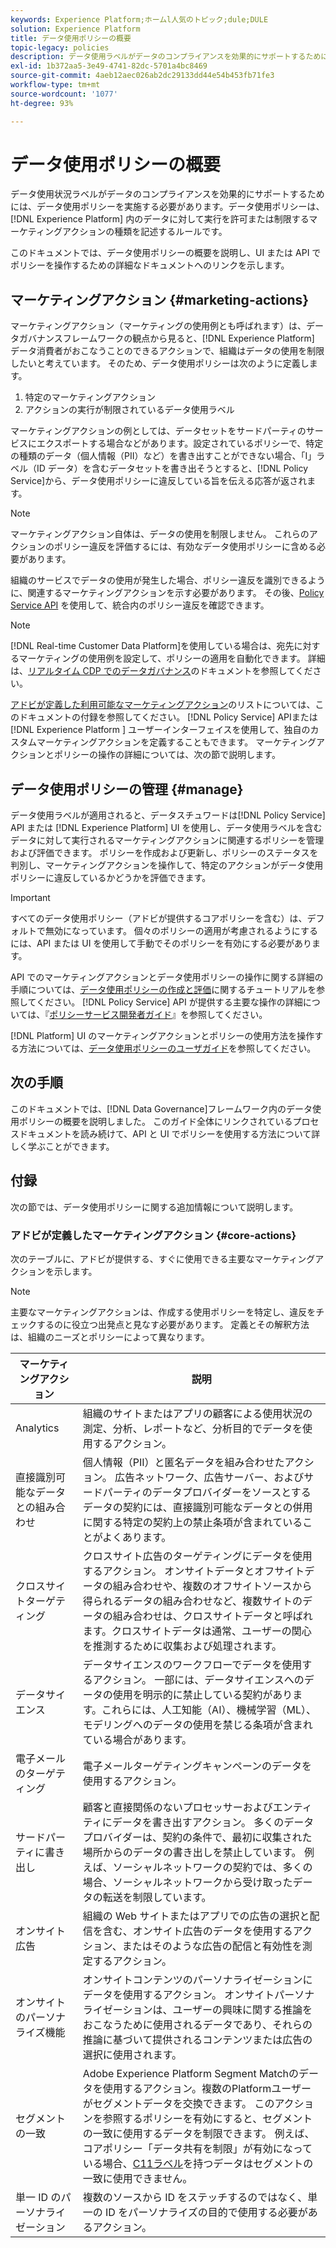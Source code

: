 ```yaml
---
keywords: Experience Platform;ホームl人気のトピック;dule;DULE
solution: Experience Platform
title: データ使用ポリシーの概要
topic-legacy: policies
description: データ使用ラベルがデータのコンプライアンスを効果的にサポートするためには、データ使用ポリシーを実装する必要があります。データ使用ポリシーは、Experience Platform 内のデータに対して実行を許可または制限するマーケティングアクションの種類を記述するルールです
exl-id: 1b372aa5-3e49-4741-82dc-5701a4bc8469
source-git-commit: 4aeb12aec026ab2dc29133dd44e54b453fb71fe3
workflow-type: tm+mt
source-wordcount: '1077'
ht-degree: 93%

---
```


# データ使用ポリシーの概要

データ使用状況ラベルがデータのコンプライアンスを効果的にサポートするためには、データ使用ポリシーを実施する必要があります。データ使用ポリシーは、[!DNL Experience Platform] 内のデータに対して実行を許可または制限するマーケティングアクションの種類を記述するルールです。

このドキュメントでは、データ使用ポリシーの概要を説明し、UI または API でポリシーを操作するための詳細なドキュメントへのリンクを示します。

## マーケティングアクション {#marketing-actions}

マーケティングアクション（マーケティングの使用例とも呼ばれます）は、データガバナンスフレームワークの観点から見ると、[!DNL Experience Platform] データ消費者がおこなうことのできるアクションで、組織はデータの使用を制限したいと考えています。 そのため、データ使用ポリシーは次のように定義します。

1. 特定のマーケティングアクション
2. アクションの実行が制限されているデータ使用ラベル

マーケティングアクションの例としては、データセットをサードパーティのサービスにエクスポートする場合などがあります。設定されているポリシーで、特定の種類のデータ（個人情報（PII）など）を書き出すことができない場合、「I」ラベル（ID データ）を含むデータセットを書き出そうとすると、[!DNL Policy Service]から、データ使用ポリシーに違反している旨を伝える応答が返されます。

>[!NOTE]
>
>マーケティングアクション自体は、データの使用を制限しません。 これらのアクションのポリシー違反を評価するには、有効なデータ使用ポリシーに含める必要があります。

組織のサービスでデータの使用が発生した場合、ポリシー違反を識別できるように、関連するマーケティングアクションを示す必要があります。 その後、[Policy Service API](https://www.adobe.io/apis/experienceplatform/home/api-reference.html#!acpdr/swagger-specs/dule-policy-service.yaml) を使用して、統合内のポリシー違反を確認できます。

>[!NOTE]
>
>[!DNL Real-time Customer Data Platform]を使用している場合は、宛先に対するマーケティングの使用例を設定して、ポリシーの適用を自動化できます。 詳細は、[リアルタイム CDP でのデータガバナンス](../../rtcdp/privacy/data-governance-overview.md)のドキュメントを参照してください。

[アドビが定義した利用可能なマーケティングアクション](#core-actions)のリストについては、このドキュメントの付録を参照してください。 [!DNL Policy Service] APIまたは [!DNL Experience Platform ] ユーザーインターフェイスを使用して、独自のカスタムマーケティングアクションを定義することもできます。 マーケティングアクションとポリシーの操作の詳細については、次の節で説明します。

<!-- (Add after AAM DEC mapping doc is published)
### Inheritance from Adobe Audience Manager Data Export Controls

Experience Platform has the ability to share segments with Adobe Audience Manager. Any Data Export Controls that have been applied to Audience Manager segments are translated to equivalent marketing use cases recognized by Experience Platform Data Governance.

For a reference on how specific Data Export Controls map to marketing actions in Platform, please refer to the [Audience Manager documentation](https://experienceleague.adobe.com/docs/audience-manager/user-guide/features/data-export-controls.html).
-->

## データ使用ポリシーの管理 {#manage}

データ使用ラベルが適用されると、データスチュワードは[!DNL Policy Service] API または [!DNL Experience Platform] UI を使用し、データ使用ラベルを含むデータに対して実行されるマーケティングアクションに関連するポリシーを管理および評価できます。 ポリシーを作成および更新し、ポリシーのステータスを判別し、マーケティングアクションを操作して、特定のアクションがデータ使用ポリシーに違反しているかどうかを評価できます。

>[!IMPORTANT]
>
>すべてのデータ使用ポリシー（アドビが提供するコアポリシーを含む）は、デフォルトで無効になっています。 個々のポリシーの適用が考慮されるようにするには、API または UI を使用して手動でそのポリシーを有効にする必要があります。

API でのマーケティングアクションとデータ使用ポリシーの操作に関する詳細の手順については、[データ使用ポリシーの作成と評価](create.md)に関するチュートリアルを参照してください。 [!DNL Policy Service] API が提供する主要な操作の詳細については、『[ポリシーサービス開発者ガイド](../api/getting-started.md)』を参照してください。

[!DNL Platform] UI のマーケティングアクションとポリシーの使用方法を操作する方法については、[データ使用ポリシーのユーザガイド](./user-guide.md)を参照してください。

## 次の手順

このドキュメントでは、[!DNL Data Governance]フレームワーク内のデータ使用ポリシーの概要を説明しました。 このガイド全体にリンクされているプロセスドキュメントを読み続けて、API と UI でポリシーを使用する方法について詳しく学ぶことができます。

## 付録

次の節では、データ使用ポリシーに関する追加情報について説明します。

### アドビが定義したマーケティングアクション {#core-actions}

次のテーブルに、アドビが提供する、すぐに使用できる主要なマーケティングアクションを示します。

>[!NOTE]
>
>主要なマーケティングアクションは、作成する使用ポリシーを特定し、違反をチェックするのに役立つ出発点と見なす必要があります。 定義とその解釈方法は、組織のニーズとポリシーによって異なります。

| マーケティングアクション | 説明 |
| --- | --- |
| Analytics | 組織のサイトまたはアプリの顧客による使用状況の測定、分析、レポートなど、分析目的でデータを使用するアクション。 |
| 直接識別可能なデータとの組み合わせ | 個人情報（PII）と匿名データを組み合わせたアクション。 広告ネットワーク、広告サーバー、およびサードパーティのデータプロバイダーをソースとするデータの契約には、直接識別可能なデータとの併用に関する特定の契約上の禁止条項が含まれていることがよくあります。 |
| クロスサイトターゲティング | クロスサイト広告のターゲティングにデータを使用するアクション。 オンサイトデータとオフサイトデータの組み合わせや、複数のオフサイトソースから得られるデータの組み合わせなど、複数サイトのデータの組み合わせは、クロスサイトデータと呼ばれます。クロスサイトデータは通常、ユーザーの関心を推測するために収集および処理されます。 |
| データサイエンス | データサイエンスのワークフローでデータを使用するアクション。 一部には、データサイエンスへのデータの使用を明示的に禁止している契約があります。これらには、人工知能（AI）、機械学習（ML）、モデリングへのデータの使用を禁じる条項が含まれている場合があります。 |
| 電子メールのターゲティング | 電子メールターゲティングキャンペーンのデータを使用するアクション。 |
| サードパーティに書き出し | 顧客と直接関係のないプロセッサーおよびエンティティにデータを書き出すアクション。 多くのデータプロバイダーは、契約の条件で、最初に収集された場所からのデータの書き出しを禁止しています。 例えば、ソーシャルネットワークの契約では、多くの場合、ソーシャルネットワークから受け取ったデータの転送を制限しています。 |
| オンサイト広告 | 組織の Web サイトまたはアプリでの広告の選択と配信を含む、オンサイト広告のデータを使用するアクション、またはそのような広告の配信と有効性を測定するアクション。 |
| オンサイトのパーソナライズ機能 | オンサイトコンテンツのパーソナライゼーションにデータを使用するアクション。 オンサイトパーソナライゼーションは、ユーザーの興味に関する推論をおこなうために使用されるデータであり、それらの推論に基づいて提供されるコンテンツまたは広告の選択に使用されます。 |
| セグメントの一致 | Adobe Experience Platform Segment Matchのデータを使用するアクション。複数のPlatformユーザーがセグメントデータを交換できます。 このアクションを参照するポリシーを有効にすると、セグメントの一致に使用するデータを制限できます。 例えば、コアポリシー「データ共有を制限」が有効になっている場合、[C11ラベル](../labels/reference.md#c11)を持つデータはセグメントの一致に使用できません。 |
| 単一 ID のパーソナライゼーション | 複数のソースから ID をステッチするのではなく、単一の ID をパーソナライズの目的で使用する必要があるアクション。 |
